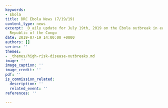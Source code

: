 ```yaml
---
keywords:
- Ebola
title: DRC Ebola News (7/19/19)
content_type: news
excerpt: _D_aily update for July 19th, 2019 on the Ebola outbreak in eastern Democratic
  Republic of the Congo
date: 2019-07-19 14:00:00 +0000
authors: []
series: ''
themes:
- _themes/high-risk-disease-outbreaks.md
image: ''
image_caption: ''
image_credit: ''
pdf: ''
is_commission_related:
  description: ''
  related_event: ''
references: ''

---
```

